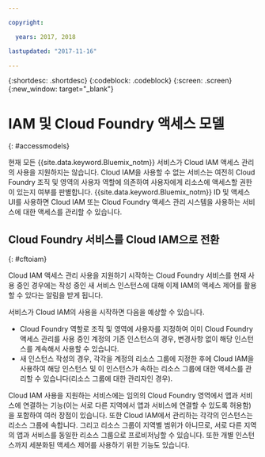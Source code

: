 ```yaml
---

copyright:

  years: 2017, 2018

lastupdated: "2017-11-16"

---
```


{:shortdesc: .shortdesc}
{:codeblock: .codeblock}
{:screen: .screen}
{:new_window: target="_blank"}

# IAM 및 Cloud Foundry 액세스 모델
{: #accessmodels}

현재 모든 {{site.data.keyword.Bluemix_notm}} 서비스가 Cloud IAM 액세스 관리의 사용을 지원하지는 않습니다. Cloud IAM을 사용할 수 없는 서비스는 여전히 Cloud Foundry 조직 및 영역의 사용자 역할에 의존하여 사용자에게 리소스에 액세스할 권한이 있는지 여부를 판별합니다. {{site.data.keyword.Bluemix_notm}} ID 및 액세스 UI를 사용하면 Cloud IAM 또는 Cloud Foundry 액세스 관리 시스템을 사용하는 서비스에 대한 액세스를 관리할 수 있습니다.


## Cloud Foundry 서비스를 Cloud IAM으로 전환
{: #cftoiam}

Cloud IAM 액세스 관리 사용을 지원하기 시작하는 Cloud Foundry 서비스를 현재 사용 중인 경우에는 작성 중인 새 서비스 인스턴스에 대해 이제 IAM의 액세스 제어를 활용할 수 있다는 알림을 받게 됩니다.

서비스가 Cloud IAM의 사용을 시작하면 다음을 예상할 수 있습니다.

* Cloud Foundry 역할로 조직 및 영역에 사용자를 지정하여 이미 Cloud Foundry 액세스 관리를 사용 중인 계정의 기존 인스턴스의 경우, 변경사항 없이 해당 인스턴스를 계속해서 사용할 수 있습니다.
* 새 인스턴스 작성의 경우, 각각을 계정의 리소스 그룹에 지정한 후에 Cloud IAM을 사용하여 해당 인스턴스 및 이 인스턴스가 속하는 리소스 그룹에 대한 액세스를 관리할 수 있습니다(리소스 그룹에 대한 관리자인 경우).

Cloud IAM 사용을 지원하는 서비스에는 임의의 Cloud Foundry 영역에서 앱과 서비스에 연결하는 기능(이는 서로 다른 지역에서 앱과 서비스에 연결할 수 있도록 허용함)을 포함하여 여러 장점이 있습니다. 또한 Cloud IAM에서 관리하는 각각의 인스턴스는 리소스 그룹에 속합니다. 그리고 리소스 그룹이 지역별 범위가 아니므로, 서로 다른 지역의 앱과 서비스를 동일한 리소스 그룹으로 프로비저닝할 수 있습니다. 또한 개별 인스턴스까지 세분화된 액세스 제어를 사용하기 위한 기능도 있습니다.
